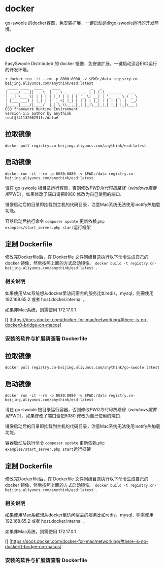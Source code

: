 # docker
go-swoole 的docker容器，免安装扩展，一键启动适合go-swoole运行的开发环境。

# docker
EasySwoole Distributed 的 docker 镜像，免安装扩展，一键启动适合ESD运行的开发环境。

```
➜ docker run -it --rm -p 8000:8000 -v $PWD:/data registry.cn-beijing.aliyuncs.com/anythink/esd:latest
 _____ ____  ____    ____              _   _
| ____/ ___||  _ \  |  _ \ _   _ _ __ | |_(_)_ __ ___   ___
|  _| \___ \| | | | | |_) | | | | '_ \| __| | '_ ` _ \ / _ \
| |___ ___) | |_| | |  _ <| |_| | | | | |_| | | | | | |  __/
|_____|____/|____/  |_| \_\\__,_|_| |_|\__|_|_| |_| |_|\___|
ESD framework Runtime Environment
version 1.5 author by anythink
root@f41132062911:/data# 
```


## 拉取镜像

 `docker pull registry.cn-beijing.aliyuncs.com/anythink/esd:latest` 

## 启动镜像

 `docker run -it --rm -p 8080:8080 -v $PWD:/data registry.cn-beijing.aliyuncs.com/anythink/esd:latest` 
 
请在 go-swoole 根目录运行容器，否则修改$PWD为代码根路径（windows需要用%cd%替换$PWD），如果修改了端口请把8080 修改为自己使用的端口.

镜像启动后的目录即挂载到主机的代码目录，注意Mac系统无法使用inotify热加载功能。

容器启动后执行命令 `composer update` 更新依赖,`php examples/start_server.php start`运行框架
 
 
 ## 定制 Dockerfile
 
 修改完Dockerfile后，在 Dockerfile 文件同级目录执行以下命令生成自己的docker 镜像，然后按照上面的方式启动镜像。
 `docker build -t registry.cn-beijing.aliyuncs.com/anythink/esd:latest . `
 
 
 ### 相关说明
 
 如果使用Mac系统想从docker里访问宿主的服务比如redis，mysql，则需使用 192.168.65.2 或者 host.docker.internal 。
 
 如果非Mac系统，则需使用 172.17.0.1
 
 [] [https://docs.docker.com/docker-for-mac/networking/#there-is-no-docker0-bridge-on-macos]
 ### 安装的软件与扩展请查看 Dockerfile


## 拉取镜像

 `docker pull registry.cn-beijing.aliyuncs.com/anythink/go-swoole:latest` 

## 启动镜像

 `docker run -it --rm -p 8080:8080 -v $PWD:/data registry.cn-beijing.aliyuncs.com/anythink/esd:latest` 
 
请在 go-swoole 根目录运行容器，否则修改$PWD为代码根路径（windows需要用%cd%替换$PWD），如果修改了端口请把8080 修改为自己使用的端口.

镜像启动后的目录即挂载到主机的代码目录，注意Mac系统无法使用inotify热加载功能。

容器启动后执行命令 `composer update` 更新依赖,`php examples/start_server.php start`运行框架
 
 
 ## 定制 Dockerfile
 
 修改完Dockerfile后，在 Dockerfile 文件同级目录执行以下命令生成自己的docker 镜像，然后按照上面的方式启动镜像。
 `docker build -t registry.cn-beijing.aliyuncs.com/anythink/esd:latest . `
 
 
 ### 相关说明
 
 如果使用Mac系统想从docker里访问宿主的服务比如redis，mysql，则需使用 192.168.65.2 或者 host.docker.internal 。
 
 如果非Mac系统，则需使用 172.17.0.1
 
 [] [https://docs.docker.com/docker-for-mac/networking/#there-is-no-docker0-bridge-on-macos]
 ### 安装的软件与扩展请查看 Dockerfile
